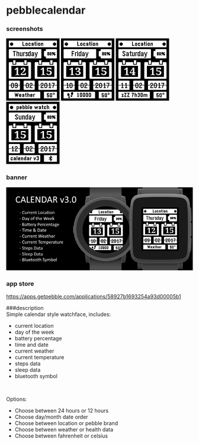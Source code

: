 # pebblecalendar
### screenshots

![basalt.png](/assets/basalt.png)
![basalt-health.png](/assets/basalt-health.png)
![basalt-sleep.png](/assets/basalt-sleep.png)
![basalt-sleep.png](/assets/basalt-bluetooth.png)

### banner

![banner.png](/assets/banner.png)

### app store

https://apps.getpebble.com/applications/58927b1693254a93d00005b1

###description
<br />
Simple calendar style watchface, includes:
 - current location
 - day of the week
 - battery percentage
 - time and date
 - current weather
 - current temperature
 - steps data
 - sleep data
 - bluetooth symbol<br />
<br />

Options:
 - Choose between 24 hours or 12 hours
 - Choose day/month date order
 - Choose between location or pebble brand
 - Choose between weather or health data
 - Choose between fahrenheit or celsius
